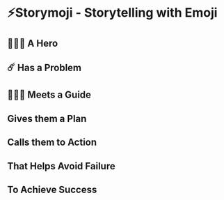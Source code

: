 # ⚡️Storymoji - Storytelling with Emoji

## 👩🏽‍🚀 A Hero

## ☄️ Has a Problem

## 👨🏻‍🔧 Meets a Guide 

## Gives them a Plan

## Calls them to Action

## That Helps Avoid Failure

## To Achieve Success
